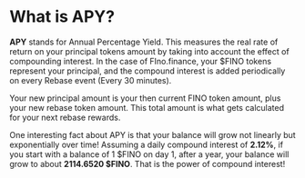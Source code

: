 # What is APY?

**APY** stands for Annual Percentage Yield. This measures the real rate of return on your principal tokens amount by taking into account the effect of compounding interest. In the case of FIno.finance, your $FINO tokens represent your principal, and the compound interest is added periodically on every Rebase event (Every 30 minutes).

Your new principal amount is your then current FINO token amount, plus your new rebase token amount. This total amount is what gets calculated for your next rebase rewards.

One interesting fact about APY is that your balance will grow not linearly but exponentially over time! Assuming a daily compound interest of **2.12%**, if you start with a balance of 1 $FINO on day 1, after a year, your balance will grow to about **2114.6520 $FINO**. That is the power of compound interest!
